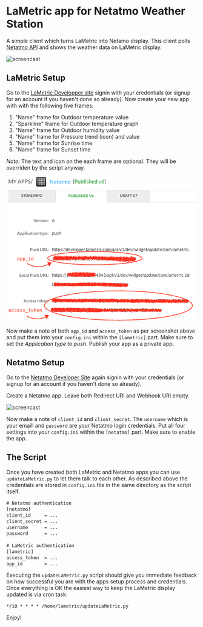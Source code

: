 # LaMetric app for Netatmo Weather Station

A simple client which turns LaMetric into Netamo display. This client polls [Netatmo API](https://github.com/philippelt/netatmo-api-python)  and shows the weather data on LaMetric display.

![screencast](screenshots/netatmo.gif)

## LaMetric Setup

Go to the [LaMetric Developper site](https://developer.lametric.com) signin with your credentials (or signup for an account if you haven't done so already). Now create your new app with with the following five frames:

1. "Name" frame for Outdoor temperature value
2. "Sparkline" frame for Outdoor temperature graph
3. "Name" frame for Outdoor humidity value
4. "Name" frame for Pressure trend (icon) and value
5. "Name" frame for Sunrise time
6. "Name" frame for Sunset time

*Note:* The text and icon on the each frame are optional. They will be overriden by the script anyway.

![screencast](screenshots/lametric_app2.png)

Now make a note of both `app_id` and `access_token` as per screenshot above and put them into your `config.ini` within the `[lametric]` part. Make sure to set the *Application type* to *push*. Publish your app as a private app.

## Netatmo Setup

Go to the [Netatmo Developer Site](https://dev.netatmo.com) again signin with your credentials (or signup for an account if you haven't done so already).

Create a Netatmo app. Leave both Redirect URI and Webhook URI empty. 

![screencast](screenshots/netatmo_app.png)

Now make a note of `client_id` and `client_secret`. The `username` which is your emaill and `password` are your Netatmo login credentials. Put all four settings into your `config.ini` within the `[netatmo]` part. Make sure to enable the app.

## The Script 

Once you have created both LaMetric and Netatmo apps you can use `updateLaMetric.py` to let them talk to each other. As described above the credentials are stored in `config.ini` file in the same directory as the script itself.

```
# Netatmo authentication
[netatmo]
client_id     = ...
client_secret = ...
username      = ...
password      = ...

# LaMetric authentication
[lametric]
access_token  = ...
app_id        = ...
```

Executing the `updateLaMetric.py` script should give you immediate feedback on how successful you are with the apps setup  process and credentials. Once everything is OK the easiest way to keep the LaMetric display updated is via cron task:

```
*/10 * * * * /home/lametric/updateLaMetric.py
```

Enjoy!
